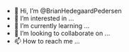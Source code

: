 - 👋 Hi, I’m @BrianHedegaardPedersen
- 👀 I’m interested in ...
- 🌱 I’m currently learning ...
- 💞️ I’m looking to collaborate on ...
- 📫 How to reach me ...

<!---
BrianHedegaardPedersen/BrianHedegaardPedersen is a ✨ special ✨ repository because its `README.md` (this file) appears on your GitHub profile.
You can click the Preview link to take a look at your changes.
--->
